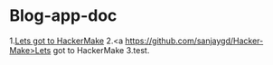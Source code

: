 # Blog-app-doc

1.[Lets got to HackerMake](https://github.com/sanjaygd/Hacker-Make)
2.<a https://github.com/sanjaygd/Hacker-Make>Lets got to HackerMake</a>
3.test.
